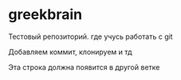# greekbrain

Тестовый репозиторий.
где учусь работать с git

Добавляем коммит, клонируем и тд

Эта строка должна появится в другой ветке